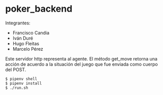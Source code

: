 # poker_backend

Integrantes:
- Francisco Candia
- Iván Duré
- Hugo Fleitas
- Marcelo Pérez

Este servidor http representa al agente. El método get_move retorna una acción de acuerdo a la situación del juego que fue enviada como cuerpo del POST.
```console
$ pipenv shell
$ pipenv install
$ ./run.sh
```

